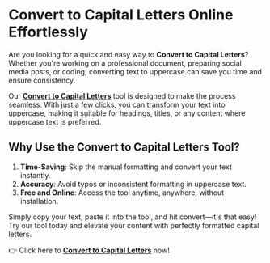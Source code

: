 # Convert to Capital Letters Online Effortlessly

Are you looking for a quick and easy way to **Convert to Capital Letters**? Whether you're working on a professional document, preparing social media posts, or coding, converting text to uppercase can save you time and ensure consistency.

Our **[Convert to Capital Letters](https://webastronix.com/tools/convert-to-capital-letters-online)** tool is designed to make the process seamless. With just a few clicks, you can transform your text into uppercase, making it suitable for headings, titles, or any content where uppercase text is preferred.

## Why Use the Convert to Capital Letters Tool?

1. **Time-Saving**: Skip the manual formatting and convert your text instantly.
2. **Accuracy**: Avoid typos or inconsistent formatting in uppercase text.
3. **Free and Online**: Access the tool anytime, anywhere, without installation.

Simply copy your text, paste it into the tool, and hit convert—it's that easy! Try our tool today and elevate your content with perfectly formatted capital letters. 

👉 Click here to **[Convert to Capital Letters](https://webastronix.com/tools/convert-to-capital-letters-online)** now!
